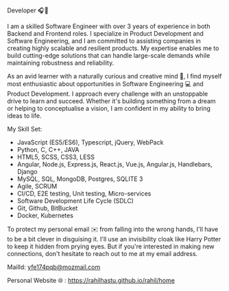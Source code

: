 Developer 🎧🎯

I am a skilled Software Engineer with over 3 years of experience in both Backend and Frontend roles. I specialize in Product Development and Software Engineering, and I am committed to assisting companies in creating highly scalable and resilient products. My expertise enables me to build cutting-edge solutions that can handle large-scale demands while maintaining robustness and reliability.

As an avid learner with a naturally curious and creative mind 🎨, I find myself most enthusiastic about opportunities in Software Engineering 💻 and Product Development. I approach every challenge with an unstoppable drive to learn and succeed. 
Whether it's building something from a dream or helping to conceptualise a vision, I am confident in my ability to bring ideas to life.

My Skill Set:

- JavaScript (ES5/ES6), Typescript, jQuery, WebPack
- Python, C, C++, JAVA
- HTML5, SCSS, CSS3, LESS
- Angular, Node.js, Express.js, React.js, Vue.js, Angular.js, Handlebars, Django
- MySQL, SQL, MongoDB, Postgres, SQLITE 3
- Agile, SCRUM
- CI/CD, E2E testing, Unit testing, Micro-services
- Software Development Life Cycle (SDLC)
- Git, Github, BitBucket
- Docker, Kubernetes 

To protect my personal email ✉️ from falling into the wrong hands, I'll have to be a bit clever in disguising it. I'll use an invisibility cloak like Harry Potter to keep it hidden from prying eyes. But if you're interested in making new connections, don't hesitate to reach out to me at my email address.

MailId: yfe174pqb@mozmail.com

Personal Website 🌐 : https://rahilhastu.github.io/rahil/home
